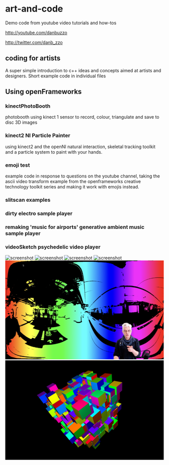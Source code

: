 # art-and-code
Demo code from youtube video tutorials and how-tos

http://youtube.com/danbuzzo

http://twitter.com/danb_zzo

## coding for artists
A super simple introduction to c++ ideas and concepts aimed at artists and designers. Short example code in individual files

## Using openFrameworks
### kinectPhotoBooth
photobooth using kinect 1 sensor to record, colour, triangulate and save to disc 3D images

### kinect2 NI Particle Painter
using kinect2 and the openNI natural interaction, skeletal tracking toolkit and a particle system to paint with your hands.

### emoji test 
example code in response to questions on the youtube channel, taking the ascii video transform example from the openframeworks creative technology toolkit series and making it work with emojis instead.  

### slitscan examples

### dirty electro sample player

### remaking 'music for airports' generative ambient music sample player 

### videoSketch psychedelic video player

![screenshot](openFrameworks/kinectPhotoBooth/screenshot-kinectphotobooth.png)
![screenshot](openFrameworks/kinect2-NI-ParticlePainter/screenshot-kinect2-particle-painter.png)
![screenshot](openFrameworks/emojiTest/screenshot-emojitest.png)
![screenshot](openFrameworks/slitscan-example/slitscan-example-screenshot.png)
![screenshot](openFrameworks/videoSketch/screenshot.jpg)
![screenshot](openFrameworks/3DboxSketch/screenshot.png)



